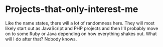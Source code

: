 Projects-that-only-interest-me
==============================

Like the name states, there will a lot of randomness here. They will most likely start out as JavaScript and PHP projects and then I'll probably move on to some Ruby or Java depending on how everything shakes out. What will I do after that? Nobody knows.
